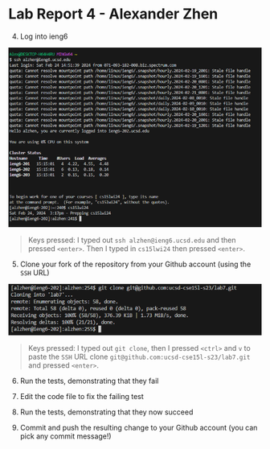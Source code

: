 # Lab Report 4 - Alexander Zhen

4. Log into ieng6

![image](3.PNG)

> Keys pressed: I typed out `ssh alzhen@ieng6.ucsd.edu` and then pressed `<enter>`. Then I typed in `cs15lwi24` then pressed `<enter>`.


5. Clone your fork of the repository from your Github account (using the `SSH` URL)

![Image](4.PNG)

> Keys pressed: I typed out `git clone`, then I pressed `<ctrl>` and `v` to paste the `SSH` URL clone `git@github.com:ucsd-cse15l-s23/lab7.git` and pressed `<enter>`.


6. Run the tests, demonstrating that they fail



7. Edit the code file to fix the failing test



8. Run the tests, demonstrating that they now succeed



9. Commit and push the resulting change to your Github account (you can pick any commit message!)

